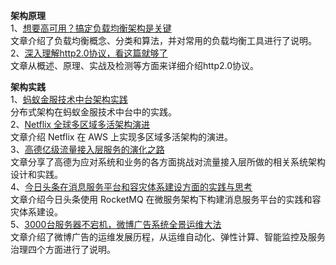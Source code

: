 **架构原理**      
1、[想要高可用？搞定负载均衡架构是关键](https://mp.weixin.qq.com/s/7BX6H1H4VUe5ZZ6etEZocg)  
文章介绍了负载均衡概念、分类和算法，并对常用的负载均衡工具进行了说明。  
2、[深入理解http2.0协议，看这篇就够了](https://mp.weixin.qq.com/s/a83_NE-ww36FZsy320MQFQ)  
文章从概述、原理、实战及检测等方面来详细介绍http2.0协议。  

**架构实践**    
1、[蚂蚁金服技术中台架构实践](https://mp.weixin.qq.com/s/vJnuZpyLKre-dswmjUdX4A)  
分布式架构在蚂蚁金服技术中台中的实践。  
2、[Netflix 全球多区域多活架构演进](https://mp.weixin.qq.com/s/9xhB10FGX_WdJNrtaEVX2Q)  
文章介绍 Netflix 在 AWS 上实现多区域多活架构的演进。  
3、[高德亿级流量接入层服务的演化之路](https://mp.weixin.qq.com/s/SHMJpPyw047gqu8cs3yYXg)  
文章分享了高德为应对系统和业务的各方面挑战对流量接入层所做的相关系统架构设计和实践。  
4、[今日头条在消息服务平台和容灾体系建设方面的实践与思考](https://mp.weixin.qq.com/s/YImokMmbEOGfuuOyN0x1_A)  
文章介绍今日头条使用 RocketMQ 在微服务架构下构建消息服务平台的实践和容灾体系建设。  
5、[3000台服务器不宕机，微博广告系统全景运维大法](https://mp.weixin.qq.com/s/YyptzdXAWEtKzmqumS8ybg)  
文章介绍了微博广告的运维发展历程，从运维自动化、弹性计算、智能监控及服务治理四个方面进行了说明。
